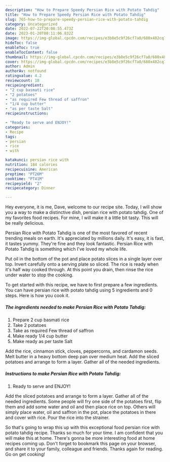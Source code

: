 ```yaml
---
description: "How to Prepare Speedy Persian Rice with Potato Tahdig"
title: "How to Prepare Speedy Persian Rice with Potato Tahdig"
slug: 765-how-to-prepare-speedy-persian-rice-with-potato-tahdig
category: Uncategorized
date: 2022-07-22T20:08:55.473Z
date: 2023-01-20T00:11:06.832Z
image: https://img-global.cpcdn.com/recipes/e3b8e5c9f26cf7a0/680x482cq70/persian-rice-with-potato-tahdig-recipe-main-photo.jpg
hideToc: false
enableToc: true
enableTocContent: false
thumbnail: https://img-global.cpcdn.com/recipes/e3b8e5c9f26cf7a0/680x482cq70/persian-rice-with-potato-tahdig-recipe-main-photo.jpg
cover: https://img-global.cpcdn.com/recipes/e3b8e5c9f26cf7a0/680x482cq70/persian-rice-with-potato-tahdig-recipe-main-photo.jpg
author: Admin
authorAv: notfound
ratingvalue: 4.2
reviewcount: 18
recipeingredient:
- "2 cup basmati rice"
- "2 potatoes"
- "as required Few thread of saffron"
- "1/4 cup butter"
- "as per taste Salt"
recipeinstructions:

- "Ready to serve and ENJOY!"
categories:
- Recipe
tags:
- persian
- rice
- with

katakunci: persian rice with 
nutrition: 184 calories
recipecuisine: American
preptime: "PT26M"
cooktime: "PT41M"
recipeyield: "2"
recipecategory: Dinner

---
```



Hey everyone, it is me, Dave, welcome to our recipe site. Today, I will show you a way to make a distinctive dish, persian rice with potato tahdig. One of my favorites food recipes. For mine, I will make it a little bit tasty. This will be really delicious.

Persian Rice with Potato Tahdig is one of the most favored of recent trending meals on earth. It's appreciated by millions daily. It's easy, it is fast, it tastes yummy. They're fine and they look fantastic. Persian Rice with Potato Tahdig is something which I've loved my whole life.

Put oil in the bottom of the pot and place potato slices in a single layer over top. Invert carefully onto a serving plate so sliced. The rice is ready when it&#39;s half way cooked through. At this point you drain, then rinse the rice under water to stop the cooking.


To get started with this recipe, we have to first prepare a few ingredients. You can have persian rice with potato tahdig using 5 ingredients and 0 steps. Here is how you cook it.

<!--inarticleads1-->

##### The ingredients needed to make Persian Rice with Potato Tahdig:

1. Prepare 2 cup basmati rice
1. Take 2 potatoes
1. Take as required Few thread of saffron
1. Make ready 1/4 cup butter
1. Make ready as per taste Salt


Add the rice, cinnamon stick, cloves, peppercorns, and cardamon seeds. Melt butter in a heavy bottom deep pan over medium heat. Add the sliced potatoes and arrange to form a layer. Gather all of the needed ingredients. 

<!--inarticleads2-->

##### Instructions to make Persian Rice with Potato Tahdig:


1. Ready to serve and ENJOY!

Add the sliced potatoes and arrange to form a layer. Gather all of the needed ingredients. Some people will fry one side of the potatoes first, flip them and add some water and oil and then place rice on top. Others will simply place water, oil and saffron in the pot, place the potatoes in there and cover with rice. Pour the rice into the strainer. 

So that's going to wrap this up with this exceptional food persian rice with potato tahdig recipe. Thanks so much for your time. I am confident that you will make this at home. There's gonna be more interesting food at home recipes coming up. Don't forget to bookmark this page on your browser, and share it to your family, colleague and friends. Thanks again for reading. Go on get cooking!
